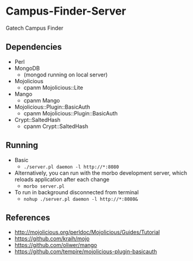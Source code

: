 # Campus-Finder-Server
Gatech Campus Finder

## Dependencies
* Perl
* MongoDB
    * (mongod running on local server)
* Mojolicious
    * cpanm Mojolicious::Lite
* Mango
    * cpanm Mango
* Mojolicious::Plugin::BasicAuth
    * cpanm Mojolicious::Plugin::BasicAuth
* Crypt::SaltedHash
    * cpanm Crypt::SaltedHash

## Running
* Basic
    * `./server.pl daemon -l http://*:8080`
* Alternatively, you can run with the morbo development server, which reloads application after each change
    * `morbo server.pl`
* To run in background disconnected from terminal
    * `nohup ./server.pl daemon -l http://*:8080&`

## References
* http://mojolicious.org/perldoc/Mojolicious/Guides/Tutorial
* https://github.com/kraih/mojo
* https://github.com/oliwer/mango
* https://github.com/tempire/mojolicious-plugin-basicauth
